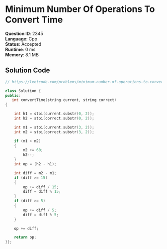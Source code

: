 # Minimum Number Of Operations To Convert Time

**Question ID**: 2345  
**Language**: Cpp  
**Status**: Accepted  
**Runtime**: 0 ms  
**Memory**: 8.1 MB  

## Solution Code
```cpp
// https://leetcode.com/problems/minimum-number-of-operations-to-convert-time

class Solution {
public:
   int convertTime(string current, string correct)
{

    int h1 = stoi(current.substr(0, 2));
    int h2 = stoi(correct.substr(0, 2));

    int m1 = stoi(current.substr(3, 2));
    int m2 = stoi(correct.substr(3, 2));

    if (m1 > m2)
    {
        m2 += 60;
        h2--;
    }
    int op = (h2 - h1);

    int diff = m2 - m1;
    if (diff >= 15)
    {
        op += diff / 15;
        diff = diff % 15;
    }
    if (diff >= 5)
    {
        op += diff / 5;
        diff = diff % 5;
    }

    op += diff;

    return op;
}};
```
